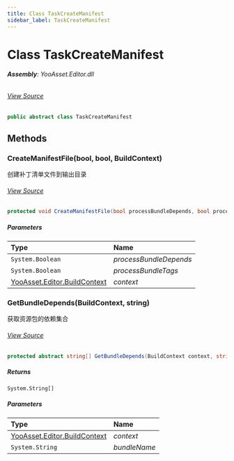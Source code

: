```yaml
---
title: Class TaskCreateManifest
sidebar_label: TaskCreateManifest
---
```

# Class TaskCreateManifest


###### **Assembly**: YooAsset.Editor.dll
###### [View Source](https://github.com/tuyoogame/YooAsset-Samples.git/blob/main/Assets/YooAsset/Editor/AssetBundleBuilder/BuildPipeline/BaseTasks/TaskCreateManifest.cs#L13)
```csharp title="Declaration"
public abstract class TaskCreateManifest
```
## Methods
### CreateManifestFile(bool, bool, BuildContext)
创建补丁清单文件到输出目录
###### [View Source](https://github.com/tuyoogame/YooAsset-Samples.git/blob/main/Assets/YooAsset/Editor/AssetBundleBuilder/BuildPipeline/BaseTasks/TaskCreateManifest.cs#L21)
```csharp title="Declaration"
protected void CreateManifestFile(bool processBundleDepends, bool processBundleTags, BuildContext context)
```

##### Parameters

| Type | Name |
|:--- |:--- |
| `System.Boolean` | *processBundleDepends* |
| `System.Boolean` | *processBundleTags* |
| [YooAsset.Editor.BuildContext](../YooAsset.Editor/BuildContext.md) | *context* |

### GetBundleDepends(BuildContext, string)
获取资源包的依赖集合
###### [View Source](https://github.com/tuyoogame/YooAsset-Samples.git/blob/main/Assets/YooAsset/Editor/AssetBundleBuilder/BuildPipeline/BaseTasks/TaskCreateManifest.cs#L130)
```csharp title="Declaration"
protected abstract string[] GetBundleDepends(BuildContext context, string bundleName)
```

##### Returns

`System.String[]`

##### Parameters

| Type | Name |
|:--- |:--- |
| [YooAsset.Editor.BuildContext](../YooAsset.Editor/BuildContext.md) | *context* |
| `System.String` | *bundleName* |

